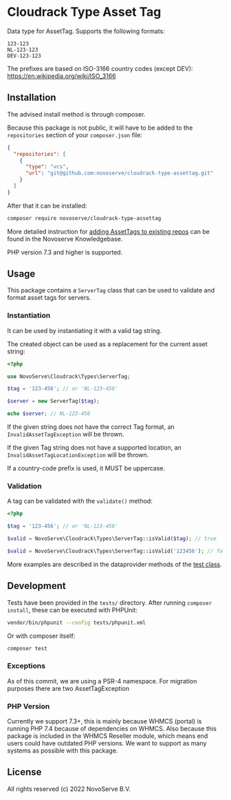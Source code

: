 # Cloudrack Type Asset Tag

Data type for AssetTag. Supports the following formats:
```
123-123
NL-123-123
DEV-123-123
```

The prefixes are based on ISO-3166 country codes (except DEV):
https://en.wikipedia.org/wiki/ISO_3166

## Installation

The advised install method is through composer.

Because this package is not public, it will have to be added to the `repositories` section of your `composer.json` file: 

```json
{
  "repositories": [
    {
      "type": "vcs",
      "url": "git@github.com:novoserve/cloudrack-type-assettag.git"
    }
  ]
}
```

After that it can be installed:
```sh
composer require novoserve/cloudrack-type-assettag
```

More detailed instruction for [adding AssetTags to existing repos](https://bookstack.novoserve.org/books/development-devops/page/adding-assettags-to-existing-repos) can be found in the Novoserve Knowledgebase.

PHP version 7.3 and higher is supported.

## Usage

This package contains a `ServerTag` class that can be used to validate and format asset tags for servers.

### Instantiation

It can be used by instantiating it with a valid tag string.

The created object can be used as a replacement for the current asset string:

```php
<?php

use NovoServe\Cloudrack\Types\ServerTag;

$tag = '123-456'; // or 'NL-123-456'

$server = new ServerTag($tag);

echo $server; // NL-123-456
```

If the given string does not have the correct Tag format, an `InvalidAssetTagException` will be thrown.

If the given Tag string does not have a supported location, an `InvalidAssetTagLocationException` will be thrown.

If a country-code prefix is used, it MUST be uppercase.

### Validation

A tag can be validated with the `validate()` method:

```php
<?php

$tag = '123-456'; // or 'NL-123-456'

$valid = NovoServe\Cloudrack\Types\ServerTag::isValid($tag); // true

$valid = NovoServe\Cloudrack\Types\ServerTag::isValid('123456'); // false
```

More examples are described in the dataprovider methods of the [test class](tests/tests/AssetTagTest.php).

## Development

Tests have been provided in the `tests/` directory.
After running `composer install`, these can be executed with PHPUnit:

```sh
vendor/bin/phpunit --config tests/phpunit.xml
```

Or with composer itself:
```sh 
composer test
```

### Exceptions
As of this commit, we are using a PSR-4 namespace. For migration purposes there are two AssetTagException

### PHP Version
Currently we support 7.3+, this is mainly because WHMCS (portal) is running PHP 7.4 because of dependencies on WHMCS.
Also because this package is included in the WHMCS Reseller module, which means end users could have outdated PHP versions.
We want to support as many systems as possible with this package.

## License

All rights reserved (c) 2022 NovoServe B.V.
